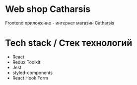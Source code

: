 # Web shop Catharsis

Frontend приложение - интернет магазин Catharsis

# Tech stack / Стек технологий

-   React
-   Redux Toolkit
-   Jest
-   styled-components
-   React Hook Form


